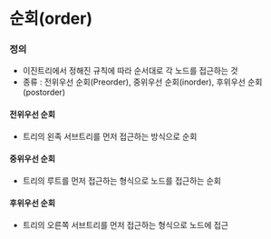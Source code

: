 # 순회(order)

### 정의

- 이진트리에서 정해진 규칙에 따라 순서대로 각 노드를 접근하는 것
- 종류 : 전위우선 순회(Preorder), 중위우선 순회(inorder), 후위우선 순회(postorder)

#### 전위우선 순회

- 트리의 왼족 서브트리를 먼저 접근하는 방식으로 순회

#### 중위우선 순회

- 트리의 루트를 먼저 접근하는 형식으로 노드를 접근하는 순회

#### 후위우선 순회

- 트리의 오른쪽 서브트리를 먼저 접근하는 형식으로 노드에 접근